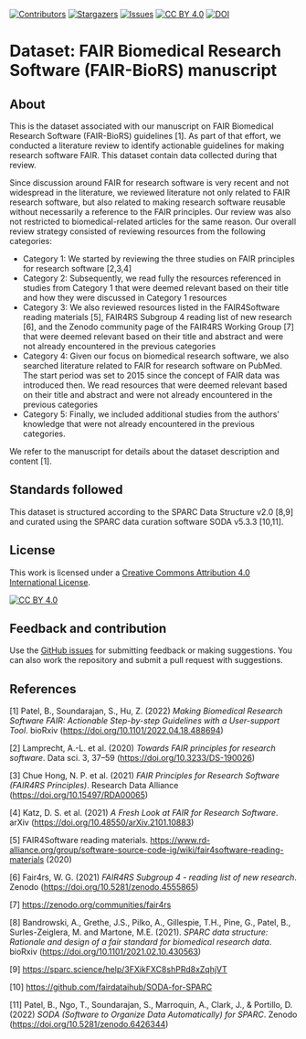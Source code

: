 [![Contributors][contributors-shield]][contributors-url]
[![Stargazers][stars-shield]][stars-url]
[![Issues][issues-shield]][issues-url]
[![CC BY 4.0][cc-by-shield]][cc-by]
[![DOI](https://zenodo.org/badge/DOI/10.5281/zenodo.6468936.svg)](https://doi.org/10.5281/zenodo.6468936)

[contributors-shield]: https://img.shields.io/github/contributors/fairdataihub/FAIR-BioRS-data.svg?style=flat-square
[contributors-url]: https://github.com/fairdataihub/FAIR-BioRS-data/graphs/contributors
[stars-shield]: https://img.shields.io/github/stars/fairdataihub/FAIR-BioRS-data.svg?style=flat-square
[stars-url]: https://github.com/fairdataihub/FAIR-BioRS-data/stargazers
[issues-shield]: https://img.shields.io/github/issues/fairdataihub/FAIR-BioRS-data.svg?style=flat-square
[issues-url]: https://github.com/fairdataihub/FAIR-BioRS-data/issues
[cc-by]: http://creativecommons.org/licenses/by/4.0/
[cc-by-image]: https://i.creativecommons.org/l/by/4.0/88x31.png
[cc-by-shield]: https://img.shields.io/badge/License-CC%20BY%204.0-lightgrey.svg

# Dataset: FAIR Biomedical Research Software (FAIR-BioRS) manuscript

## About
This is the dataset associated with our manuscript on FAIR Biomedical Research Software (FAIR-BioRS) guidelines [1]. As part of that effort, we conducted a literature review to identify actionable guidelines for making research software FAIR. This dataset contain data collected during that review.

Since discussion around FAIR for research software is very recent and not widespread in the literature, we reviewed literature not only related to FAIR research software, but also related to making research software reusable without necessarily a reference to the FAIR principles. Our review was also not restricted to biomedical-related articles for the same reason. Our overall review strategy consisted of reviewing resources from the following categories: 
* Category 1: We started by reviewing the three studies on FAIR principles for research software [2,3,4]
* Category 2: Subsequently, we read fully the resources referenced in studies from Category 1 that were deemed relevant based on their title and how they were discussed in Category 1 resources
* Category 3: We also reviewed resources listed in the FAIR4Software reading materials [5], FAIR4RS Subgroup 4 reading list of new research [6], and the Zenodo community page of the FAIR4RS Working Group [7] that were deemed relevant based on their title and abstract and were not already encountered in the previous categories
* Category 4: Given our focus on biomedical research software, we also searched literature related to FAIR for research software on PubMed. The start period was set to 2015 since the concept of FAIR data was introduced then. We read resources that were deemed relevant based on their title and abstract and were not already encountered in the previous categories
* Category 5: Finally, we included additional studies from the authors’ knowledge that were not already encountered in the previous categories.

We refer to the manuscript for details about the dataset description and content [1]. 

## Standards followed
This dataset is structured according to the SPARC Data Structure v2.0 [8,9] and curated using the SPARC data curation software SODA v5.3.3 [10,11]. 

## License
This work is licensed under a
[Creative Commons Attribution 4.0 International License][cc-by].

[![CC BY 4.0][cc-by-image]][cc-by]

## Feedback and contribution
Use the [GitHub issues](https://github.com/fairdataihub/FAIR-BioRS-data/issues) for submitting feedback or making suggestions. You can also work the repository and submit a pull request with suggestions.

## References
[1] Patel, B., Soundarajan, S., Hu, Z. (2022) *Making Biomedical Research Software FAIR: Actionable Step-by-step Guidelines with a User-support Tool*. bioRxiv (https://doi.org/10.1101/2022.04.18.488694)

[2] Lamprecht, A.-L. et al. (2020) *Towards FAIR principles for research software*. Data sci. 3, 37–59 (https://doi.org/10.3233/DS-190026)

[3] Chue Hong, N. P. et al. (2021) *FAIR Principles for Research Software (FAIR4RS Principles)*. Research Data Alliance (https://doi.org/10.15497/RDA00065)

[4] Katz, D. S. et al. (2021) *A Fresh Look at FAIR for Research Software*. arXiv (https://doi.org/10.48550/arXiv.2101.10883)

[5] FAIR4Software reading materials. https://www.rd-alliance.org/group/software-source-code-ig/wiki/fair4software-reading-materials (2020)

[6] Fair4rs, W. G. (2021) *FAIR4RS Subgroup 4 - reading list of new research*. Zenodo (https://doi.org/10.5281/zenodo.4555865)

[7] https://zenodo.org/communities/fair4rs

[8] Bandrowski, A., Grethe, J.S., Pilko, A., Gillespie, T.H., Pine, G., Patel, B., Surles-Zeiglera, M. and Martone, M.E. (2021). *SPARC data structure: Rationale and design of a fair standard for biomedical research data*. bioRxiv (https://doi.org/10.1101/2021.02.10.430563)

[9] https://sparc.science/help/3FXikFXC8shPRd8xZqhjVT

[10] https://github.com/fairdataihub/SODA-for-SPARC

[11] Patel, B., Ngo, T., Soundarajan, S., Marroquin, A., Clark, J., & Portillo, D. (2022) *SODA (Software to Organize Data Automatically) for SPARC*. Zenodo (https://doi.org/10.5281/zenodo.6426344)





